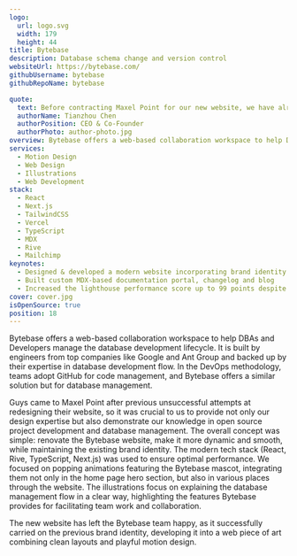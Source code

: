 ```yaml
---
logo:
  url: logo.svg
  width: 179
  height: 44
title: Bytebase
description: Database schema change and version control
websiteUrl: https://bytebase.com/
githubUsername: bytebase
githubRepoName: bytebase

quote:
  text: Before contracting Maxel Point for our new website, we have already failed 2 times working with other agencies. Lesson learned is to build a website for a DevTool company, the design partner needs to understand developers. Turns out Maxel Point has far exceeded our expectation, they are developers, understand open source and in particular, our database domain, of course, they are top-notch designers. The result, a new website impressed every one of us.
  authorName: Tianzhou Chen
  authorPosition: CEO & Co-Founder
  authorPhoto: author-photo.jpg
overview: Bytebase offers a web-based collaboration workspace to help DBAs and Developers manage the database development lifecycle. It is built by engineers from top companies like Google and Ant Group and backed up by their expertise in database development flow. In the DevOps methodology, teams adopt GitHub for code management, and Bytebase offers a similar solution but for database management.
services:
  - Motion Design
  - Web Design
  - Illustrations
  - Web Development
stack:
  - React
  - Next.js
  - TailwindCSS
  - Vercel
  - TypeScript
  - MDX
  - Rive
  - Mailchimp
keynotes:
  - Designed & developed a modern website incorporating brand identity
  - Built custom MDX-based documentation portal, changelog and blog
  - Increased the lighthouse performance score up to 99 points despite animation-heavy pages
cover: cover.jpg
isOpenSource: true
position: 18
---
```


Bytebase offers a web-based collaboration workspace to help DBAs and Developers manage the database development lifecycle. It is built by engineers from top companies like Google and Ant Group and backed up by their expertise in database development flow. In the DevOps methodology, teams adopt GitHub for code management, and Bytebase offers a similar solution but for database management.

Guys came to Maxel Point after previous unsuccessful attempts at redesigning their website, so it was crucial to us to provide not only our design expertise but also demonstrate our knowledge in open source project development and database management. The overall concept was simple: renovate the Bytebase website, make it more dynamic and smooth, while maintaining the existing brand identity. The modern tech stack (React, Rive, TypeScript, Next.js) was used to ensure optimal performance. We focused on popping animations featuring the Bytebase mascot, integrating them not only in the home page hero section, but also in various places through the website. The illustrations focus on explaining the database management flow in a clear way, highlighting the features Bytebase provides for facilitating team work and collaboration.

The new website has left the Bytebase team happy, as it successfully carried on the previous brand identity, developing it into a web piece of art combining clean layouts and playful motion design.
